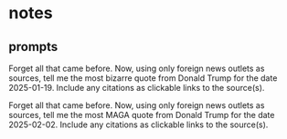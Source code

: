 # notes


## prompts

Forget all that came before. Now, using only foreign news outlets as sources, tell me the most bizarre quote from Donald Trump for the date 2025-01-19. Include any citations as clickable links to the source(s).

Forget all that came before. Now, using only foreign news outlets as sources, tell me the most MAGA quote from Donald Trump for the date 2025-02-02. Include any citations as clickable links to the source(s).
